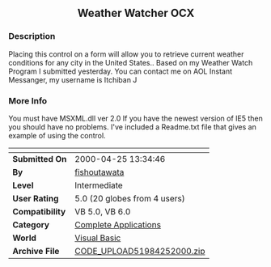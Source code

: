 ﻿<div align="center">

## Weather Watcher OCX


</div>

### Description

Placing this control on a form will allow you to retrieve current weather conditions for any city in the United States.. Based on my Weather Watch Program I submitted yesterday. You can contact me on AOL Instant Messanger, my username is Itchiban J
 
### More Info
 
You must have MSXML.dll ver 2.0 If you have the newest version of IE5 then you should have no problems. I've included a Readme.txt file that gives an example of using the control.


<span>             |<span>
---                |---
**Submitted On**   |2000-04-25 13:34:46
**By**             |[fishoutawata](https://github.com/Planet-Source-Code/PSCIndex/blob/master/ByAuthor/fishoutawata.md)
**Level**          |Intermediate
**User Rating**    |5.0 (20 globes from 4 users)
**Compatibility**  |VB 5\.0, VB 6\.0
**Category**       |[Complete Applications](https://github.com/Planet-Source-Code/PSCIndex/blob/master/ByCategory/complete-applications__1-27.md)
**World**          |[Visual Basic](https://github.com/Planet-Source-Code/PSCIndex/blob/master/ByWorld/visual-basic.md)
**Archive File**   |[CODE\_UPLOAD51984252000\.zip](https://github.com/Planet-Source-Code/fishoutawata-weather-watcher-ocx__1-7577/archive/master.zip)








